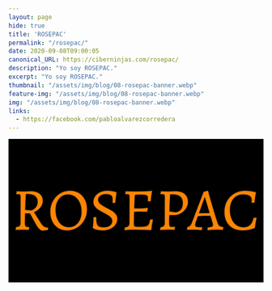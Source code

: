 ```yaml
---
layout: page
hide: true
title: 'ROSEPAC'
permalink: "/rosepac/"
date: 2020-09-08T09:00:05
canonical_URL: https://ciberninjas.com/rosepac/
description: "Yo soy ROSEPAC."
excerpt: "Yo soy ROSEPAC."
thumbnail: "/assets/img/blog/08-rosepac-banner.webp"
feature-img: "/assets/img/blog/08-rosepac-banner.webp"
img: "/assets/img/blog/08-rosepac-banner.webp"
links:
  - https://facebook.com/pabloalvarezcorredera 
---
```


![Rosepac, creador, desarrollador y programador de páginas web y aplicaciones móviles asturiano. Creando desde asturias.](/assets/img/blog/08-rosepac-banner.webp "Rosepac, creador, desarrollador y programador de páginas web y aplicaciones móviles asturiano. Creando desde asturias.")